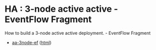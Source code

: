 # HA : 3-node active active - EventFlow Fragment

How to build a 3-node active active deployment. - EventFlow Fragment

* [aa-3node-ef](src/site/markdown/index.md) ([html](https://plord12.github.io/samples/10.4.0-SNAPSHOT/highavailability/aa-3node/aa-3node-ef/))
